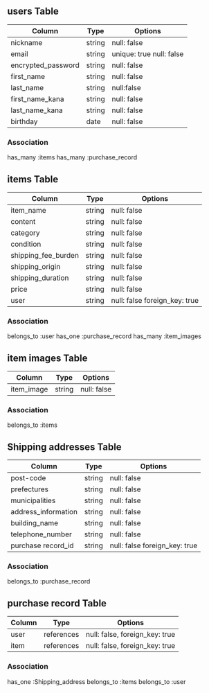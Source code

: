 ## users Table

|Column             |Type      |Options                       |
|------             |----      |-------                       |
|nickname           |string    |null: false                   |
|email              |string    |unique: true  null: false     |
|encrypted_password |string    |null: false                   |
|first_name         |string    |null: false                   |
|last_name          |string    |null:false                    |
|first_name_kana    |string    |null: false                   |
|last_name_kana     |string    |null: false                   |
|birthday           |date      |null: false                   |

### Association
has_many :items
has_many :purchase_record



## items Table
|Column                    |Type  |Options                         |
|------                    |----  |-------                         |
|item_name                 |string|null: false                     |
|content                   |string|null: false                     |
|category                  |string|null: false                     |
|condition                 |string|null: false                     |
|shipping_fee_burden       |string|null: false                     |
|shipping_origin           |string|null: false                     |
|shipping_duration         |string|null: false                     |
|price                     |string|null: false                     |
|user                      |string|null: false  foreign_key: true  |

### Association
belongs_to :user
has_one :purchase_record
has_many :item_images

## item images Table
|Column                    |Type  |Options                         |
|------                    |----  |-------                         |
|item_image                |string|null: false                     |

### Association
belongs_to :items




## Shipping addresses Table

|Column                |Type  |Options           |
|------                |----  |-------           |
|post-code             |string|null: false       |
|prefectures           |string|null: false       |
|municipalities        |string|null: false       |
|address_information   |string|null: false       |
|building_name         |string|null: false       |
|telephone_number      |string|null: false       |
|purchase record_id   |string|null: false  foreign_key: true       |

### Association
belongs_to :purchase_record


## purchase record Table
|Column        |Type        |Options                         |
|------        |----        |-------                         |
|user          | references |null: false,  foreign_key: true |
|item          | references |null: false,  foreign_key: true |

### Association
has_one :Shipping_address
belongs_to :items
belongs_to :user
